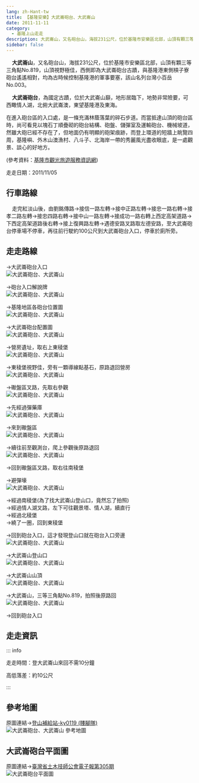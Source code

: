 ```yaml
---
lang: zh-Hant-tw
title: 【基隆安樂】大武崙砲台、大武崙山
date: 2011-11-11
category: 
  - 基隆上山走走
description: 大武崙山，又名砲台山，海拔231公尺，位於基隆市安樂區北部，山頂有顆三等三角點No.819，山頂視野極佳，西側即為大武崙砲台古蹟，與基隆港東側槓子寮砲台遙遙相對，均為古時候控制基隆港的軍事要塞，該山名列台灣小百岳No.003。 大武崙砲台，為國定古蹟，位於大武崙山巔，地形居臨下，地勢非常險要，可西瞰情人湖，北俯大武崙澳，東望基隆港及東海。
sidebar: false
---
```


    **大武崙山**，又名砲台山，海拔231公尺，位於基隆市安樂區北部，山頂有顆三等三角點No.819，山頂視野極佳，西側即為大武崙砲台古蹟，與基隆港東側槓子寮砲台遙遙相對，均為古時候控制基隆港的軍事要塞，該山名列台灣小百岳No.003。  

    **大武崙砲台**，為國定古蹟，位於大武崙山巔，地形居臨下，地勢非常險要，可西瞰情人湖，北俯大武崙澳，東望基隆港及東海。

<!-- more -->

在進入砲台區的入口處，是一條充滿林蔭落葉的碎石步道。而當抵達山頂的砲台區時，尚可看見以塊石丁順疊砌的砲台結構、砲盤、儲彈室及運輸砲台、機械坡道，然雖大砲已經不存在了，但地面仍有明顯的砲架痕跡，而登上環道的短牆上眺覽四周，基隆嶼、外木山澳漁村、八斗子、北海岸一帶的秀麗風光盡收眼底，是一處觀景、談心的好地方。

(參考資料：[基隆市觀光旅遊服務資訊網](http://tour.klcg.gov.tw/b/b01_01.asp?sid=31&id=360))

走走日期：2011/11/05

## 行車路線
    走完紅淡山後，由劉銘傳路→接信一路左轉→接中正路左轉→接忠一路右轉→接孝二路左轉→接忠四路右轉→接中山一路左轉→接成功一路右轉上西定高架道路→下西定高架道路後右轉→接上復興路左轉→遇德安路叉路取左德安路，至大武崙砲台停車場不停車，再往前行駛約100公尺到大武崙砲台入口，停車於廁所旁。

## 走走路線
→大武崙砲台入口  
![大武崙砲台、大武崙山](https://1013399.github.io/image-4/228/201997044_l.jpg)

→砲台入口解說牌  
![大武崙砲台、大武崙山](https://1013399.github.io/image-4/228/201997055_l.jpg)

→基隆地區各砲台位置圖  
![大武崙砲台、大武崙山](https://1013399.github.io/image-4/228/201997065_l.jpg)

→大武崙砲台配置圖  
![大武崙砲台、大武崙山](https://1013399.github.io/image-4/228/201997069_l.jpg)

→營房遺址，取右上東稜堡  
![大武崙砲台、大武崙山](https://1013399.github.io/image-4/228/201997073_l.jpg)

→東稜堡視野佳，旁有一顆導線點基石，原路退回營房  
![大武崙砲台、大武崙山](https://1013399.github.io/image-4/228/201997085_l.jpg)

→礮盤區叉路，先取右參觀  
![大武崙砲台、大武崙山](https://1013399.github.io/image-4/228/201997103_l.jpg)

→先經過彈藥庫  
![大武崙砲台、大武崙山](https://1013399.github.io/image-4/228/201997120_l.jpg)

→來到礮盤區  
![大武崙砲台、大武崙山](https://1013399.github.io/image-4/228/201997133_l.jpg)

→續往前至觀測台，爬上參觀後原路退回  
![大武崙砲台、大武崙山](https://1013399.github.io/image-4/228/201997141_l.jpg)

→回到礮盤區叉路，取右往南稜堡

→避彈壕  
![大武崙砲台、大武崙山](https://1013399.github.io/image-4/228/201997155_l.jpg)

→經過南稜堡(為了找大武崙山登山口，竟然忘了拍照)  
→經過情人湖叉路，左下可往觀景塔、情人湖，續直行  
→經過北稜堡  
→繞了一圈，回到東稜堡

→回到砲台入口，這才發現登山口就在砲台入口旁邊  
![大武崙砲台、大武崙山](https://1013399.github.io/image-4/228/201997164_l.jpg)

→大武崙山登山口  
![大武崙砲台、大武崙山](https://1013399.github.io/image-4/228/201997172_l.jpg)

→大武崙山山頂  
![大武崙砲台、大武崙山](https://1013399.github.io/image-4/228/201997028_l.jpg)

→大武崙山，三等三角點No.819，拍照後原路回  
![大武崙砲台、大武崙山](https://1013399.github.io/image-4/228/201997185_l.jpg)

→回到砲台入口

## 走走資訊

::: info

走走時間：登大武崙山來回不需10分鐘

高低落差：約10公尺

:::

## 參考地圖
原圖連結→[登山補給站-ky0119 (賤腳隊)](http://www.keepon.com.tw/ActiveSite/Article/One.asp?ArticleID=23960)  
![大武崙砲台、大武崙山 參考地圖](https://1013399.github.io/image-4/228/201999830_l.jpg)

## 大武崙砲台平面圖  
原圖連結→[臺灣省土木技師公會電子報第305期](http://www.twce.org.tw/modules/freecontent/include.php?fname=twce/epaper/305/index.htm)  
![大武崙砲台平面圖](https://1013399.github.io/image-4/228/201999826_l.jpg)
